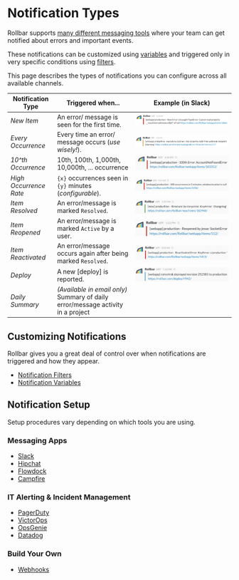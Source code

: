 # Notification Types

Rollbar supports [many different messaging tools](/integrations/) where your team can get notified about errors and important events.

These notifications can be customized using [variables]() and triggered only in very specific conditions using [filters]().

This page describes the types of notifications you can configure across all available channels.

| Notification Type | Triggered when... | Example (in Slack) |
|-------------------|-------------|---------|
| _New Item_ | An error/ message is seen for the first time. | ![](../images/guides/notifications/slack_new.png) |
| _Every Occurrence_ | Every time an error/ message occurs (_use wisely!_). | ![](../images/guides/notifications/slack_occurrence.png)|
| _10^th Occurrence_ | 10th, 100th, 1,000th, 10,000th, ... occurrence | ![](../images/guides/notifications/slack_10-nth_error.png) |
| _High Occurrence Rate_ | `{x}` occurrences seen in `{y}` minutes (_configurable_). | ![](../images/guides/notifications/slack_high_occurrence.png)|
| _Item Resolved_ | An error/message is marked `Resolved`. | ![](../images/guides/notifications/Slack_Resolved.png)|
| _Item Reopened_ | An error/message is marked `Active` by a user. | ![](../images/guides/notifications/slack_reopened.png)|
| _Item Reactivated_ | An error/message occurs again after being marked `Resolved`. | ![](../images/guides/notifications/slack_reactivated.png)|
| _Deploy_ | A new [deploy] is reported. |![](../images/guides/notifications/slack_deploy.png) |
| _Daily Summary_ | _(Available in email only)_ Summary of daily error/message activity in a project | |

## Customizing Notifications

Rollbar gives you a great deal of control over when notifications are triggered and how they appear.
* [Notification Filters]()
* [Notification Variables]()

## Notification Setup
Setup procedures vary depending on which tools you are using.

### Messaging Apps
* [Slack]()
* [Hipchat]()
* [Flowdock]()
* [Campfire]()

### IT Alerting & Incident Management
* [PagerDuty]()
* [VictorOps]()
* [OpsGenie]()
* [Datadog]()

### Build Your Own
* [Webhooks]()


